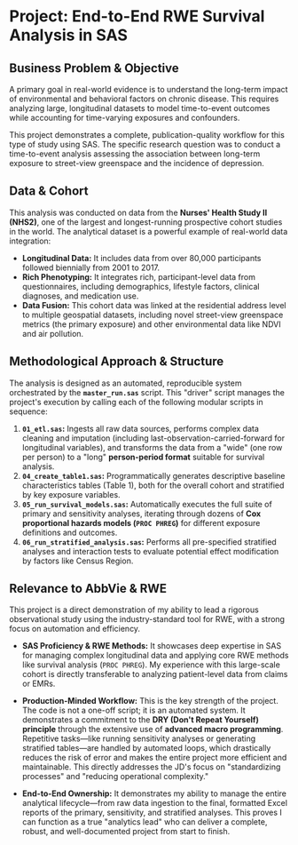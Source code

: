 # Project: End-to-End RWE Survival Analysis in SAS

## Business Problem & Objective

A primary goal in real-world evidence is to understand the long-term impact of environmental and behavioral factors on chronic disease. This requires analyzing large, longitudinal datasets to model time-to-event outcomes while accounting for time-varying exposures and confounders.

This project demonstrates a complete, publication-quality workflow for this type of study using SAS. The specific research question was to conduct a time-to-event analysis assessing the association between long-term exposure to street-view greenspace and the incidence of depression.

## Data & Cohort

This analysis was conducted on data from the **Nurses' Health Study II (NHS2)**, one of the largest and longest-running prospective cohort studies in the world. The analytical dataset is a powerful example of real-world data integration:

*   **Longitudinal Data:** It includes data from over 80,000 participants followed biennially from 2001 to 2017.
*   **Rich Phenotyping:** It integrates rich, participant-level data from questionnaires, including demographics, lifestyle factors, clinical diagnoses, and medication use.
*   **Data Fusion:** This cohort data was linked at the residential address level to multiple geospatial datasets, including novel street-view greenspace metrics (the primary exposure) and other environmental data like NDVI and air pollution.

## Methodological Approach & Structure

The analysis is designed as an automated, reproducible system orchestrated by the **`master_run.sas`** script. This "driver" script manages the project's execution by calling each of the following modular scripts in sequence:

1.  **`01_etl.sas`:** Ingests all raw data sources, performs complex data cleaning and imputation (including last-observation-carried-forward for longitudinal variables), and transforms the data from a "wide" (one row per person) to a "long" **person-period format** suitable for survival analysis.
2.  **`04_create_table1.sas`:** Programmatically generates descriptive baseline characteristics tables (Table 1), both for the overall cohort and stratified by key exposure variables.
3.  **`05_run_survival_models.sas`:** Automatically executes the full suite of primary and sensitivity analyses, iterating through dozens of **Cox proportional hazards models (`PROC PHREG`)** for different exposure definitions and outcomes.
4.  **`06_run_stratified_analysis.sas`:** Performs all pre-specified stratified analyses and interaction tests to evaluate potential effect modification by factors like Census Region.

## Relevance to AbbVie & RWE

This project is a direct demonstration of my ability to lead a rigorous observational study using the industry-standard tool for RWE, with a strong focus on automation and efficiency.

*   **SAS Proficiency & RWE Methods:** It showcases deep expertise in SAS for managing complex longitudinal data and applying core RWE methods like survival analysis (`PROC PHREG`). My experience with this large-scale cohort is directly transferable to analyzing patient-level data from claims or EMRs.

*   **Production-Minded Workflow:** This is the key strength of the project. The code is not a one-off script; it is an automated system. It demonstrates a commitment to the **DRY (Don't Repeat Yourself) principle** through the extensive use of **advanced macro programming**. Repetitive tasks—like running sensitivity analyses or generating stratified tables—are handled by automated loops, which drastically reduces the risk of error and makes the entire project more efficient and maintainable. This directly addresses the JD's focus on "standardizing processes" and "reducing operational complexity."

*   **End-to-End Ownership:** It demonstrates my ability to manage the entire analytical lifecycle—from raw data ingestion to the final, formatted Excel reports of the primary, sensitivity, and stratified analyses. This proves I can function as a true "analytics lead" who can deliver a complete, robust, and well-documented project from start to finish.